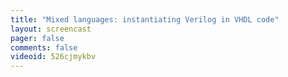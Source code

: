 ```yaml
---
title: "Mixed languages: instantiating Verilog in VHDL code"
layout: screencast 
pager: false
comments: false
videoid: 526cjmykbv
---
```

